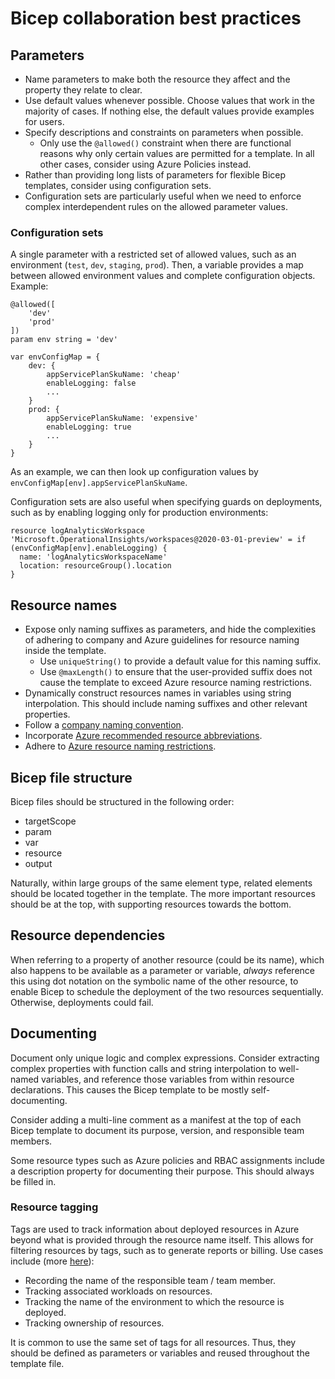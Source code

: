 # Bicep collaboration best practices
## Parameters
- Name parameters to make both the resource they affect and the property they relate to clear.
- Use default values whenever possible. Choose values that work in the majority of cases. If nothing else, the default values provide examples for users.
- Specify descriptions and constraints on parameters when possible.
    - Only use the `@allowed()` constraint when there are functional reasons why only certain values are permitted for a template. In all other cases, consider using Azure Policies instead.
- Rather than providing long lists of parameters for flexible Bicep templates, consider using configuration sets.
- Configuration sets are particularly useful when we need to enforce complex interdependent rules on the allowed parameter values.

### Configuration sets
A single parameter with a restricted set of allowed values, such as an environment (`test`, `dev`, `staging`, `prod`).
Then, a variable provides a map between allowed environment values and complete configuration objects. Example:

```bicep
@allowed([
    'dev'
    'prod'
])
param env string = 'dev'

var envConfigMap = {
    dev: {
        appServicePlanSkuName: 'cheap'
        enableLogging: false
        ...
    }
    prod: {
        appServicePlanSkuName: 'expensive'
        enableLogging: true
        ...
    }
}
```

As an example, we can then look up configuration values by `envConfigMap[env].appServicePlanSkuName`.

Configuration sets are also useful when specifying guards on deployments, such as by enabling logging only for production environments:

```bicep
resource logAnalyticsWorkspace 'Microsoft.OperationalInsights/workspaces@2020-03-01-preview' = if (envConfigMap[env].enableLogging) {
  name: 'logAnalyticsWorkspaceName'
  location: resourceGroup().location
}
```

## Resource names
- Expose only naming suffixes as parameters, and hide the complexities of adhering to company and Azure guidelines for resource naming inside the template.
    - Use `uniqueString()` to provide a default value for this naming suffix.
    - Use `@maxLength()` to ensure that the user-provided suffix does not cause the template to exceed Azure resource naming restrictions.
- Dynamically construct resources names in variables using string interpolation. This should include naming suffixes and other relevant properties.
- Follow a [company naming convention](https://docs.microsoft.com/en-us/azure/cloud-adoption-framework/ready/azure-best-practices/resource-naming).
- Incorporate [Azure recommended resource abbreviations](https://docs.microsoft.com/en-us/azure/cloud-adoption-framework/ready/azure-best-practices/resource-abbreviations).
- Adhere to [Azure resource naming restrictions](https://docs.microsoft.com/en-us/azure/azure-resource-manager/management/resource-name-rules).

## Bicep file structure
Bicep files should be structured in the following order:

- targetScope
- param
- var
- resource
- output

Naturally, within large groups of the same element type, related elements should be located together in the template.
The more important resources should be at the top, with supporting resources towards the bottom.

## Resource dependencies
When referring to a property of another resource (could be its name), which also happens to be available as a parameter or variable, _always_ reference this using dot notation on the symbolic name of the other resource, to enable Bicep to schedule the deployment of the two resources sequentially. Otherwise, deployments could fail.

## Documenting
Document only unique logic and complex expressions.
Consider extracting complex properties with function calls and string interpolation to well-named variables, and reference those variables from within resource declarations.
This causes the Bicep template to be mostly self-documenting.

Consider adding a multi-line comment as a manifest at the top of each Bicep template to document its purpose, version, and responsible team members.

Some resource types such as Azure policies and RBAC assignments include a description property for documenting their purpose.
This should always be filled in.

### Resource tagging
Tags are used to track information about deployed resources in Azure beyond what is provided through the resource name itself.
This allows for filtering resources by tags, such as to generate reports or billing.
Use cases include (more [here](https://docs.microsoft.com/en-us/azure/cloud-adoption-framework/ready/azure-best-practices/resource-tagging)):

- Recording the name of the responsible team / team member.
- Tracking associated workloads on resources.
- Tracking the name of the environment to which the resource is deployed.
- Tracking ownership of resources.

It is common to use the same set of tags for all resources.
Thus, they should be defined as parameters or variables and reused throughout the template file.
